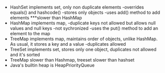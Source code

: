 - HashSet implements set, only non duplicate elements -overrides equals() and hashcode() -stores only objects -uses add() method to add elements ***slower than HashMap
- HashMap implements  map, -duplicate keys not allowed but allows null values and null keys -not sychronized -uses the put() method to add an element to the map
- TreeMap implements map, maintains order of objects, unlike HashMap. As usual, it stores a key and a value -duplicates allowed
- TreeSet implements set, stores only one object, duplicates not allowed and it's sorted
- TreeMap slower than Hashmap, treeset slower than hashset
- Java's builtin heap is HeapPriorityQueue
